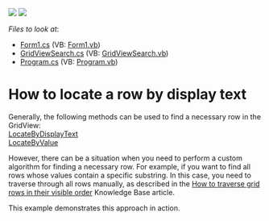 <!-- default badges list -->
[![](https://img.shields.io/badge/Open_in_DevExpress_Support_Center-FF7200?style=flat-square&logo=DevExpress&logoColor=white)](https://supportcenter.devexpress.com/ticket/details/E2147)
[![](https://img.shields.io/badge/📖_How_to_use_DevExpress_Examples-e9f6fc?style=flat-square)](https://docs.devexpress.com/GeneralInformation/403183)
<!-- default badges end -->
<!-- default file list -->
*Files to look at*:

* [Form1.cs](./CS/WindowsApplication1/Form1.cs) (VB: [Form1.vb](./VB/WindowsApplication1/Form1.vb))
* [GridViewSearch.cs](./CS/WindowsApplication1/GridViewSearch.cs) (VB: [GridViewSearch.vb](./VB/WindowsApplication1/GridViewSearch.vb))
* [Program.cs](./CS/WindowsApplication1/Program.cs) (VB: [Program.vb](./VB/WindowsApplication1/Program.vb))
<!-- default file list end -->
# How to locate a row by display text


<p>Generally, the following methods can be used to find a necessary row in the GridView:<br />
<a href="http://documentation.devexpress.com/#WindowsForms/DevExpressXtraGridViewsBaseColumnView_LocateByDisplayTexttopic">LocateByDisplayText</a><br />
<a href="http://documentation.devexpress.com/#WindowsForms/DevExpressXtraGridViewsBaseColumnView_LocateByValuetopic">LocateByValue</a></p><p>However, there can be a situation when you need to perform a custom algorithm for finding a necessary row. For example, if you want to find all rows whose values contain a specific substring. In this case, you need to traverse through all rows manually, as described in the <a href="https://www.devexpress.com/Support/Center/p/A1245">How to traverse grid rows in their visible order</a> Knowledge Base article.</p><p>This example demonstrates this approach in action.</p>

<br/>


